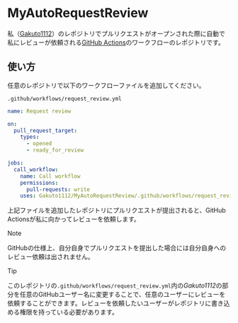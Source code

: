 # MyAutoRequestReview
私（[Gakuto1112](https://github.com/Gakuto1112)）のレポジトリでプルリクエストがオープンされた際に自動で私にレビューが依頼される[GitHub Actions](https://github.co.jp/features/actions)のワークフローのレポジトリです。

## 使い方
任意のレポジトリで以下のワークフローファイルを追加してください。

`.github/workflows/request_review.yml`

```yml
name: Request review

on:
  pull_request_target:
    types:
      - opened
      - ready_for_review

jobs:
  call_workflow:
    name: Call workflow
    permissions:
      pull-requests: write
    uses: Gakuto1112/MyAutoRequestReview/.github/workflows/request_review.yml@main
```

上記ファイルを追加したレポジトリにプルリクエストが提出されると、GitHub Actionsが私に向かってレビューを依頼します。

> [!NOTE]
> GitHubの仕様上、自分自身でプルリクエストを提出した場合には自分自身へのレビュー依頼は出されません。

> [!TIP]
> このレポジトリの`.github/workflows/request_review.yml`内の*Gakuto1112*の部分を任意のGitHubユーザー名に変更することで、任意のユーザーにレビューを依頼することができます。レビューを依頼したいユーザーがレポジトリに書き込める権限を持っている必要があります。
